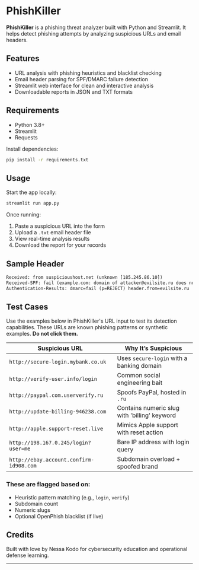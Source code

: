 # PhishKiller

**PhishKiller** is a phishing threat analyzer built with Python and Streamlit. It helps detect phishing attempts by analyzing suspicious URLs and email headers.

## Features

- URL analysis with phishing heuristics and blacklist checking
- Email header parsing for SPF/DMARC failure detection
- Streamlit web interface for clean and interactive analysis
- Downloadable reports in JSON and TXT formats

## Requirements

- Python 3.8+
- Streamlit
- Requests

Install dependencies:

```bash
pip install -r requirements.txt
```

## Usage

Start the app locally:

```bash
streamlit run app.py
```

Once running:

1. Paste a suspicious URL into the form
2. Upload a `.txt` email header file
3. View real-time analysis results
4. Download the report for your records

## Sample Header

```txt
Received: from suspicioushost.net (unknown [185.245.86.10])
Received-SPF: fail (example.com: domain of attacker@evilsite.ru does not designate 185.245.86.10 as permitted sender)
Authentication-Results: dmarc=fail (p=REJECT) header.from=evilsite.ru
```

## Test Cases

Use the examples below in PhishKiller's URL input to test its detection capabilities. These URLs are known phishing patterns or synthetic examples. **Do not click them.**

| Suspicious URL                             | Why It’s Suspicious                              |
|--------------------------------------------|--------------------------------------------------|
| `http://secure-login.mybank.co.uk`         | Uses `secure-login` with a banking domain        |
| `http://verify-user.info/login`            | Common social engineering bait                   |
| `http://paypal.com.userverify.ru`          | Spoofs PayPal, hosted in `.ru`                   |
| `http://update-billing-946238.com`         | Contains numeric slug with 'billing' keyword     |
| `http://apple.support-reset.live`          | Mimics Apple support with reset action           |
| `http://198.167.0.245/login?user=me`       | Bare IP address with login query                 |
| `http://ebay.account.confirm-id908.com`    | Subdomain overload + spoofed brand               |

### These are flagged based on:
- Heuristic pattern matching (e.g., `login`, `verify`)
- Subdomain count
- Numeric slugs
- Optional OpenPhish blacklist (if live)


## Credits

Built with love by Nessa Kodo for cybersecurity education and operational defense learning.

---
